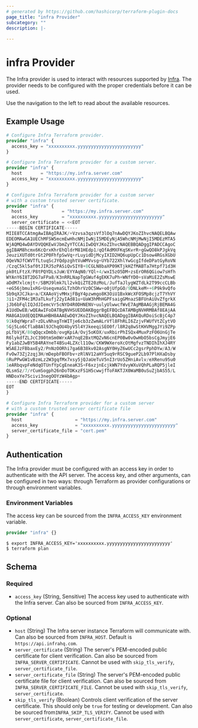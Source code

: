 ```yaml
---
# generated by https://github.com/hashicorp/terraform-plugin-docs
page_title: "infra Provider"
subcategory: ""
description: |-
  
---
```


# infra Provider



The Infra provider is used to interact with resources supported by [Infra](https://infrahq.com). The provider needs to be configured with the proper credentials before it can be used.

Use the navigation to the left to read about the available resources.

## Example Usage

```terraform
# Configure Infra Terraform provider.
provider "infra" {
  access_key = "xxxxxxxxxx.yyyyyyyyyyyyyyyyyyyyyyyy"
}

# Configure Infra Terraform provider for a custom server.
provider "infra" {
  host       = "https://my.infra.server.com"
  access_key = "xxxxxxxxxx.yyyyyyyyyyyyyyyyyyyyyyyy"
}

# Configure Infra Terraform provider for a custom server
# with a custom trusted server certificate.
provider "infra" {
  host               = "https://my.infra.server.com"
  access_key         = "xxxxxxxxxx.yyyyyyyyyyyyyyyyyyyyyyyy"
  server_certificate = <<EOT
-----BEGIN CERTIFICATE-----
MIIE8TCCAtmgAwIBAgIRAJK/+Vzvsa3qzsVf3lOq7nAwDQYJKoZIhvcNAQELBQAw
EDEOMAwGA1UEChMFSW5mcmEwHhcNMjIwNjI5MDEyNjA5WhcNMjMwNjI5MDEzMTA5
WjAQMQ4wDAYDVQQKEwVJbmZyYTCCAiIwDQYJKoZIhvcNAQEBBQADggIPADCCAgoC
ggIBAM8hcmx6KcQrxKhrEhQldrM81HEdp1/qQfAdMXFKqSKvrR+gGwQO8kPJgkVq
JeuziXUTd0trGt2P0FhfpSwVq+rLuyidDjMcyIXID2HQ6upUpCc1Dsow4RGsXGbU
OQeVNJfCWVTfLtuqScJYQdpzghtVuWMVvsg+UYb722XhlYwGcgIfdeDPatGyRoVN
/CzqC5kl5af0tJIRJ5zPASiQvSIY8+8CGLN8baXP09KTjkHZfMABTa7Htpf71d3H
pk0tLFtzX/P8tPQYDLsJuW/EYYAqN0/YQl+4/wxI5zO5DM+zsErOR6QGiow7sHfh
WYAnY6I8T2DG7aFPa8/K3nRRLNapTgGWuf4gEKK7uPh+WNfYD0+sVaMiE2ZsMswE
aDdM7xlcmjt+/SBMJ9lmk7Ll2vkQiZTE20zMoL/JufTaJlygWZTdLk2T99ccCLBb
+eG56jbmu1xRG+UseqvmaSLTzhOhrVzOCSWw+o0jUfpGO/9DNLkeM++6P9k9vQfo
Sb9qXJCJka+a/CXAAoVjvMHxjFBgY4pzwmgo8K3OiU1BxkWcXFOSMp8cjzT7YhVY
3i1+ZFM4c1MJaTLkufj22yIAd81u+UaW3hMhHGPFsaigGMnazSBFUnAiUvZfgrkX
jJb6bFqlIQJdJIemcVr5cNYD4R0DHNENV+uulyUlwwcfWvE7AgMBAAGjRjBEMA4G
A1UdDwEB/wQEAwIFoDATBgNVHSUEDDAKBggrBgEFBQcDATAMBgNVHRMBAf8EAjAA
MA8GA1UdEQQIMAaHBH8AAAEwDQYJKoZIhvcNAQELBQADggIBAKQuRDoiScBjC4p7
91k0qYWpraT+zDLvNhxgTnWITje6cb3zZwmALrVfl8FhRLI6ZzjvFWUfVtZCytVO
5Gj5Lo6CflaB8Al9JChqOU4byV5l4YJkeeqiSEO0f/l8R2q8wStKHVMggJYi9ZPp
pLfbVjK/80qQqcxDmbb/ovgKpiA/Ovj5oKOX/uxRbirPhISQx4MuxPzFO6UnGjTe
R6lykdfZLJcC390tmSm0WrxAR7nqE2BxtMQZvN6cnEP0Bw0vOwHbO5bsCgJmyjE6
Fy1abZJwBY5B4RAYneT4BSu4LZXcl11Ow/CKW9WXeroXcOtMgfvzTNDIhIhXJ4RY
WSAEJzFBbaxEy2/PnNzOORhi7ga6B38kv02AsgNY0HyZ6wUCc2gsrPphDYw/A3/W
FvOw73Zj2zqj3H/mDepbFBOFbv+zRlNV12aHY5uq9rRSC9gueP2Lb97PlHXaDsby
6RuPPwGW1vBzmLz2W3gqfMx7xsy5jQJaUeTuV5nI3rUo5ZHniAvlv/eXRenu95u0
1eARbqvpFeNdqOTUnfYpCgEneaK3S+F6xzjnEcjkWN7YdvyWXuVQhPLaRQP5jleI
QLsmSz/7/rCumSogph26nDoTOKxzFS1H5cwwjfToFAKTJX0WaMB0uSuZjbAS55/L
HNDoxYe7Scivi3negOOYzW4bAgp+
-----END CERTIFICATE-----
EOT
}

# Configure Infra Terraform provider for a custom server
# with a custom trusted server certificate file
provider "infra" {
  host                    = "https://my.infra.server.com"
  access_key              = "xxxxxxxxxx.yyyyyyyyyyyyyyyyyyyyyyyy"
  server_certificate_file = "cert.pem"
}
```

## Authentication

The Infra provider must be configured with an access key in order to authenticate with the API server. The access key, and other arguments, can be configured in two ways: through Terraform as provider configurations or through environment variables.

### Environment Variables

The access key can be sourced from the `INFRA_ACCESS_KEY` environment variable.

```terraform
provider "infra" {}
```

```shell
$ export INFRA_ACCESS_KEY='xxxxxxxxxx.yyyyyyyyyyyyyyyyyyyyyyyy'
$ terraform plan
```

<!-- schema generated by tfplugindocs -->
## Schema

### Required

- `access_key` (String, Sensitive) The access key used to authenticate with the Infra server. Can also be sourced from `INFRA_ACCESS_KEY`.

### Optional

- `host` (String) The Infra server instance Terraform will communicate with. Can also be sourced from `INFRA_HOST`. Default is `https://api.infrahq.com`.
- `server_certificate` (String) The server's PEM-encoded public certificate for client verification. Can also be sourced from `INFRA_SERVER_CERTIFICATE`. Cannot be used with `skip_tls_verify`, `server_certificate_file`.
- `server_certificate_file` (String) The server's PEM-encoded public certificate file for client verification. Can also be sourced from `INFRA_SERVER_CERTIFICATE_FILE`. Cannot be used with `skip_tls_verify`, `server_certificate`.
- `skip_tls_verify` (Boolean) Controls client verification of the server certificate. This should only be `true` for testing or development. Can also be sourced from`INFRA_SKIP_TLS_VERIFY`. Cannot be used with `server_certificate`, `server_certificate_file`.
